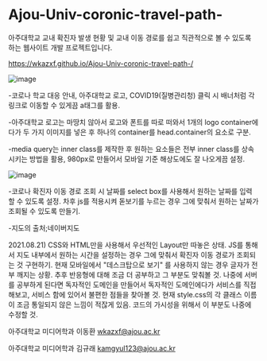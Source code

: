 # Ajou-Univ-coronic-travel-path-

아주대학교 교내 확진자 발생 현황 및 교내 이동 경로를 쉽고 직관적으로 볼 수 있도록 하는 웹사이트 개발 프로젝트입니다.

https://wkazxf.github.io/Ajou-Univ-coronic-travel-path-/

<Description>

![image](https://user-images.githubusercontent.com/84431962/130308606-73989357-80bb-44b8-9867-bc9cd5ace276.png)

-코로나 학교 대응 안내, 아주대학교 로고, COVID19(질병관리청) 클릭 시 배너처럼 각 링크로 이동할 수 있게끔 a태그를 활용.

-아주대학교 로고는 마땅치 않아서 로고와 폰트를 따로 떠와서 1개의 logo container에다가 두 가지 이미지를 넣은 후 하나의 container를 head.container의 요소로 구분.

-media query는 inner class를 제작한 후 원하는 요소들은 전부 inner class를 상속시키는 방법을 활용, 980px로 만들어서 모바일 기준 해상도에도 잘 나오게끔 설정.


![image](https://user-images.githubusercontent.com/84431962/130308609-14b518e5-b8fd-4744-a17d-c91cf29c0594.png)

-코로나 확진자 이동 경로 조회 시 날짜를 select box를 사용해서 원하는 날짜를 입력할 수 있도록 설정. 차후 js를 적용시켜 돋보기를 누르는 경우 그에 맞춰서 원하는 날짜가 조회될 수 있도록 만들기.

-지도의 출처;네이버지도
 
 
 
<Feedback>

2021.08.21) CSS와 HTML만을 사용해서 우선적인 Layout만 따놓은 상태. JS를 통해서 지도 내부에서 원하는 시간을 설정하는 경우 그에 맞춰서 확진자 이동 경로가 조회되는 것 구현하기.
            현재 모바일에서 "데스크탑으로 보기" 를 사용하지 않는 경우 글자가 전부 깨지는 상황. 추후 반응형에 대해 조금 더 공부하고 그 부분도 맞춰볼 것.
            나중에 서버를 공부하게 된다면 독자적인 도메인을 만들어서 독자적인 도메인에다가 서비스를 직접 해보고, 서비스 함에 있어서 불편한 점들을 찾아볼 것.
            현재 style.css의 각 클래스 이름이 조금 통일되지 않은 느낌이 적잖게 있음. 코드의 가시성을 위해서 이 부분도 나중에 수정할 것.
 
<Contact>

아주대학교 미디어학과 이동환 wkazxf@ajou.ac.kr 

아주대학교 미디어학과 김규래 kamgyul123@ajou.ac.kr
